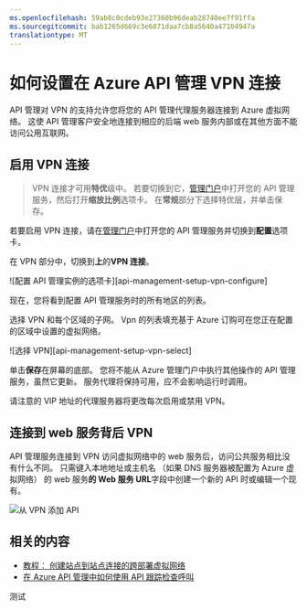 ```yaml
---
ms.openlocfilehash: 59ab8c0cdeb93e27360b96deab28740ee7f91ffa
ms.sourcegitcommit: bab1265d669c3e6871daa7cb8a5640a47104947a
translationtype: MT
---
```

<properties
    pageTitle="如何设置在 Azure API 管理 VPN 连接"
    description="学习如何设置在 Azure API 管理和访问 web 服务，它通过 VPN 连接。"
    services="api-management"
    documentationCenter=""
    authors="antonba"
    manager="dwrede"
    editor=""/>

<tags
    ms.service="api-management"
    ms.workload="mobile"
    ms.tgt_pltfrm="na"
    ms.devlang="na"
    ms.topic="article"
    ms.date="07/16/2015"
    ms.author="antonba"/>

# 如何设置在 Azure API 管理 VPN 连接

API 管理对 VPN 的支持允许您将您的 API 管理代理服务器连接到 Azure 虚拟网络。 这使 API 管理客户安全地连接到相应的后端 web 服务内部或在其他方面不能访问公用互联网。

## <a name="enable-vpn"> </a>启用 VPN 连接

>VPN 连接才可用**特优**级中。 若要切换到它，[管理门户][]中打开您的 API 管理服务，然后打开**缩放比例**选项卡。 在**常规**部分下选择特优层，并单击保存。

若要启用 VPN 连接，请在[管理门户][]中打开您的 API 管理服务并切换到**配置**选项卡。 

在 VPN 部分中，切换到**上**的**VPN 连接**。

![配置 API 管理实例的选项卡][api-management-setup-vpn-configure]

现在，您将看到配置 API 管理服务时的所有地区的列表。

选择 VPN 和每个区域的子网。 Vpn 的列表填充基于 Azure 订购可在您正在配置的区域中设置的虚拟网络。

![选择 VPN][api-management-setup-vpn-select]

单击**保存**在屏幕的底部。 您将不能从 Azure 管理门户中执行其他操作的 API 管理服务，虽然它更新。 服务代理将保持可用，应不会影响运行时调用。

请注意的 VIP 地址的代理服务器将更改每次启用或禁用 VPN。

## <a name="connect-vpn"> </a>连接到 web 服务背后 VPN

API 管理服务连接到 VPN 访问虚拟网络中的 web 服务后，访问公共服务相比没有什么不同。 只需键入本地地址或主机名 （如果 DNS 服务器被配置为 Azure 虚拟网络） 的 web 服务**的 Web 服务 URL**字段中创建一个新的 API 时或编辑一个现有。

![从 VPN 添加 API][api-management-setup-vpn-add-api]


## <a name="related-content"> </a>相关的内容


 * [教程︰ 创建站点到站点连接的跨部署虚拟网络][]
 * [在 Azure API 管理中如何使用 API 跟踪检查呼叫][]

[api 的管理-设置的 vpn 的配置]: ./media/api-management-howto-setup-vpn/api-management-setup-vpn-configure.png
[api 的管理-设置的 vpn 的选择]: ./media/api-management-howto-setup-vpn/api-management-setup-vpn-select.png
[api-management-setup-vpn-add-api]: ./media/api-management-howto-setup-vpn/api-management-setup-vpn-add-api.png

[启用 VPN 连接]: #enable-vpn
[连接到 web 服务背后 VPN]: #connect-vpn
[相关的内容]: #related-content

[管理门户]: https://manage.windowsazure.com/

[教程︰ 创建站点到站点连接的跨部署虚拟网络]: ../virtual-networks-create-site-to-site-cross-premises-connectivity
[在 Azure API 管理中如何使用 API 跟踪检查呼叫]: api-management-howto-api-inspector.md
 
测试
